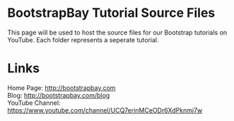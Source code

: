 BootstrapBay Tutorial Source Files
=========

This page will be used to host the source files for our Bootstrap tutorials on YouTube. Each folder represents a seperate tutorial. 

Links
=========
Home Page: http://bootstrapbay.com <br/>
Blog: http://bootstrapbay.com/blog <br/>
YouTube Channel: https://www.youtube.com/channel/UCQ7erinMCeODr6XdPknmj7w

